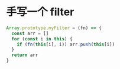 # 手写一个 filter

```ts
Array.prototype.myFilter = (fn) => {
  const arr = []
  for (const i in this) {
    if (fn(this[i], i)) arr.push(this[i])
  }
  return arr
}
```
